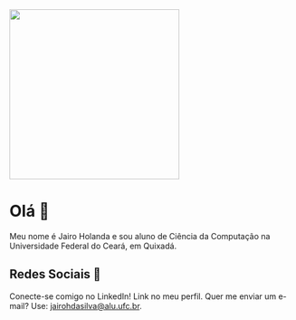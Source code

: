 <img src="https://media1.tenor.com/m/3GgX9XG4fe0AAAAd/blue-fly.gif" width="300px" height="300px">

# Olá 👋
Meu nome é Jairo Holanda e sou aluno de Ciência da Computação na Universidade Federal do Ceará, em Quixadá.

## Redes Sociais 👥
Conecte-se comigo no LinkedIn! Link no meu perfil. Quer me enviar um e-mail? Use: [jairohdasilva@alu.ufc.br](mailto:jairohdasilva@alu.ufc.br).
